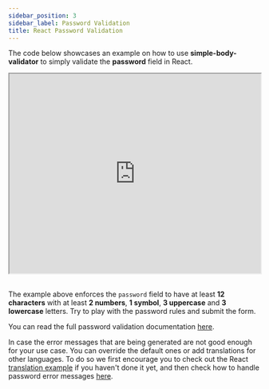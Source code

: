 ```yaml
---
sidebar_position: 3
sidebar_label: Password Validation
title: React Password Validation
---
```


The code below showcases an example on how to use **simple-body-validator** to simply validate the **password** field in React.

<iframe width="100%" height="400px" src="https://stackblitz.com/edit/react-ukd36o?embed=1&file=src/App.js"> </iframe> <br /> <br />

The example above enforces the <code>password</code> field to have at least **12 characters** with at least **2 numbers**, 
**1 symbol**, **3 uppercase** and **3 lowercase** letters. Try to play with the password rules and submit the form. 

You can read the full password validation documentation [here](/validating-passwords).

In case the error messages that are being generated are not good enough for your use case. You can override 
the default ones or add translations for other languages. To do so we first encourage you to check out the 
React [translation example](/react/translation) if you haven't done it yet, and then check how to handle password 
error messages [here](/validating-passwords#handling-password-error-messages).